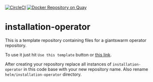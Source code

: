 [![CircleCI](https://circleci.com/gh/giantswarm/installation-operator.svg?&style=shield)](https://circleci.com/gh/giantswarm/installation-operator) [![Docker Repository on Quay](https://quay.io/repository/giantswarm/installation-operator/status "Docker Repository on Quay")](https://quay.io/repository/giantswarm/installation-operator)

# installation-operator

This is a template repository containing files for a giantswarm
operator repository.

To use it just hit `Use this template` button or [this
link][generate].

After creating your repository replace all instances of
`installation-operator` in this code base with your new repository name.
Also rename `helm/installation-operator` directory.

[generate]: https://github.com/giantswarm/installation-operator/generate
